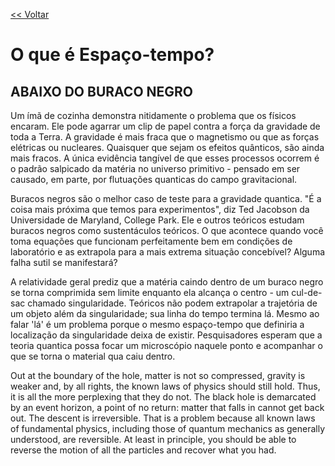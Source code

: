 [<< Voltar](https://github.com/profofreitas/magazine/blob/master/201807.md)

# O que é Espaço-tempo?

## ABAIXO DO BURACO NEGRO
Um ímã de cozinha demonstra nitidamente o problema que os físicos encaram. Ele pode agarrar um clip de papel contra a força da gravidade de toda a Terra. A gravidade é mais fraca que o magnetismo ou que as forças elétricas ou nucleares. Quaisquer que sejam os efeitos quânticos, são ainda mais fracos. A única evidência tangível de que esses processos ocorrem é o padrão salpicado da matéria no universo primitivo - pensado em ser causado, em parte, por flutuações quanticas do campo gravitacional.

Buracos negros são o melhor caso de teste para a gravidade quantica. "É a coisa mais próxima que temos para experimentos", diz Ted Jacobson da Universidade de Maryland, College Park. Ele e outros teóricos estudam buracos negros como sustentáculos teóricos. O que acontece quando você toma equações que funcionam perfeitamente bem em condições de laboratório e as extrapola para a mais extrema situação concebível? Alguma falha sutil se manifestará?

A relatividade geral prediz que a matéria caindo dentro de um buraco negro se torna comprimida sem limite enquanto ela alcança o centro - um cul-de-sac chamado singularidade. Teóricos não podem extrapolar a trajetória de um objeto além da singularidade; sua linha do tempo termina lá. Mesmo ao falar 'lá' é um problema porque o mesmo espaço-tempo que definiria a localização da singularidade deixa de existir. Pesquisadores esperam que a teoria quantica possa focar um microscópio naquele ponto e acompanhar o que se torna o material qua caiu dentro.

Out at the boundary of the hole, matter is not so compressed, gravity is weaker and, by all rights, the known laws of physics should still hold. Thus, it is all the more perplexing that they do not. The black hole is demarcated by an event horizon, a point of no return: matter that falls in cannot get back out. The descent is irreversible. That is a problem because all known laws of fundamental physics, including those of quantum mechanics as generally understood, are reversible. At least in principle, you should be able to reverse the motion of all the particles and recover what you had.
